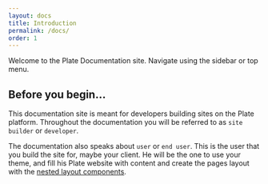 ```yaml
---
layout: docs
title: Introduction
permalink: /docs/
order: 1
---
```


Welcome to the Plate Documentation site. Navigate using the sidebar or top menu.

## Before you begin...
This documentation site is meant for developers building sites on the Plate platform. Throughout the documentation you will be referred to as `site builder` or `developer`.

The documentation also speaks about `user` or `end user`. This is the user that you build the site for, maybe your client. He will be the one to use your theme, and fill his Plate website with content and create the pages layout with the [nested layout components](/docs/getting-started#the-plate-nested-layout-structure).
